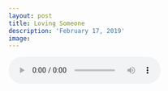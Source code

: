```yaml
---
layout: post
title: Loving Someone
description: 'February 17, 2019'
image:
---
```


<audio controls>
  <source src="http://docs.google.com/uc?export=open&id=11rvrl2jqZuEpfXkcdUkBH5Lmg7iNAtxB" type="audio/mp3">
Your browser does not support the audio element.
</audio>

